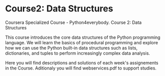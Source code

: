 # Course2: Data Structures

Coursera Specialized Course - Python4everybody. Course 2: Data Structures

This course introduces the core data structures of the Python programming language. We will learn the basics of procedural programming and explore how we can use the Python built-in data structures such as lists, dictionaries, and tuples to perform increasingly complex data analysis.

Here you will find descriptions and solutions of each week's assignements in the Course. Aditionaly you will find webservices.pdf to support studies.
